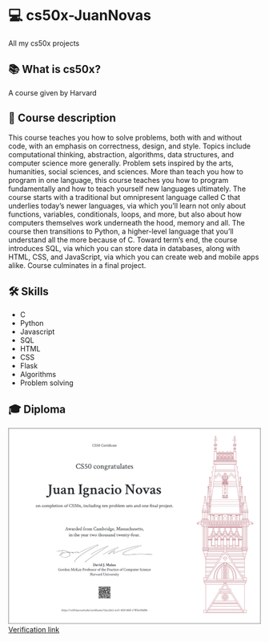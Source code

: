 # 💻 cs50x-JuanNovas
All my cs50x projects

## 📚 What is cs50x?
A course given by Harvard

## 📖 Course description
This course teaches you how to solve problems, both with and without code, with an emphasis on correctness, design, and style. Topics include computational thinking, abstraction, algorithms, data structures, and computer science more generally. Problem sets inspired by the arts, humanities, social sciences, and sciences. More than teach you how to program in one language, this course teaches you how to program fundamentally and how to teach yourself new languages ultimately. The course starts with a traditional but omnipresent language called C that underlies today’s newer languages, via which you’ll learn not only about functions, variables, conditionals, loops, and more, but also about how computers themselves work underneath the hood, memory and all. The course then transitions to Python, a higher-level language that you’ll understand all the more because of C. Toward term’s end, the course introduces SQL, via which you can store data in databases, along with HTML, CSS, and JavaScript, via which you can create web and mobile apps alike. Course culminates in a final project.

## 🛠️ Skills
- C
- Python
- Javascript
- SQL
- HTML
- CSS
- Flask
- Algorithms
- Problem solving

## 🎓 Diploma
![Diploma](diploma.png)
[Verification link](https://certificates.cs50.io/12ac2dc2-ec13-403f-8fd3-17ff36458d0b.pdf?size=letter)